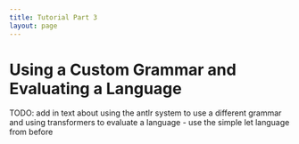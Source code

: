 ```yaml
---
title: Tutorial Part 3
layout: page
---
```


# Using a Custom Grammar and Evaluating a Language

TODO: add in text about using the antlr system to use a different grammar and using transformers to evaluate a language - use the simple let language from before
